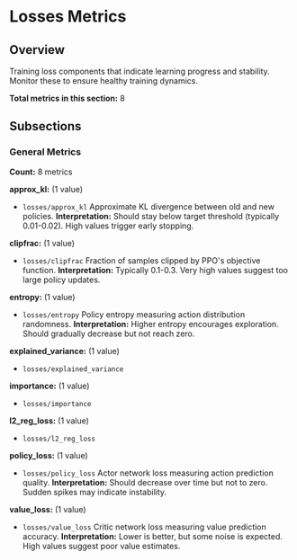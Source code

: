 # Losses Metrics

## Overview

Training loss components that indicate learning progress and stability. Monitor these to
ensure healthy training dynamics.

**Total metrics in this section:** 8

## Subsections

### General Metrics

**Count:** 8 metrics

**approx_kl:** (1 value)
- `losses/approx_kl`
    Approximate KL divergence between old and new policies.
    **Interpretation:** Should stay below target threshold (typically 0.01-0.02). High values trigger early stopping.


**clipfrac:** (1 value)
- `losses/clipfrac`
    Fraction of samples clipped by PPO's objective function.
    **Interpretation:** Typically 0.1-0.3. Very high values suggest too large policy updates.


**entropy:** (1 value)
- `losses/entropy`
    Policy entropy measuring action distribution randomness.
    **Interpretation:** Higher entropy encourages exploration. Should gradually decrease but not reach zero.


**explained_variance:** (1 value)
- `losses/explained_variance`

**importance:** (1 value)
- `losses/importance`

**l2_reg_loss:** (1 value)
- `losses/l2_reg_loss`

**policy_loss:** (1 value)
- `losses/policy_loss`
    Actor network loss measuring action prediction quality.
    **Interpretation:** Should decrease over time but not to zero. Sudden spikes may indicate instability.


**value_loss:** (1 value)
- `losses/value_loss`
    Critic network loss measuring value prediction accuracy.
    **Interpretation:** Lower is better, but some noise is expected. High values suggest poor value estimates.



